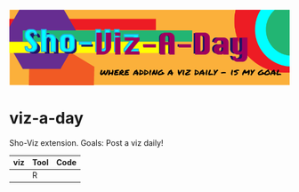 
![](img/viz-a-day.png)


# viz-a-day
Sho-Viz extension.  Goals: Post a viz daily!

viz|Tool|Code
-|-|-
[](viz/citibike_plot.png)|R|
